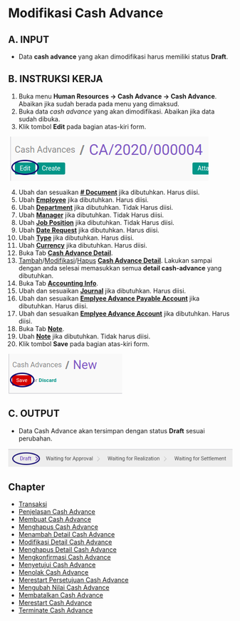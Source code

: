 # Modifikasi Cash Advance

## A. INPUT

* Data **cash advance** yang akan dimodifikasi harus memiliki status **Draft**.

## B. INSTRUKSI KERJA

1. Buka menu **Human Resources -> Cash Advance -> Cash Advance**. Abaikan jika sudah berada pada menu yang dimaksud.
2. Buka data *cash advance* yang akan dimodifikasi. Abaikan jika data sudah dibuka.
3. Klik tombol **Edit** pada bagian atas-kiri form.

![](../../img/cash-advance/tombol-edit.png)

4. Ubah dan sesuaikan **[# Document](./penjelasan.md#field-document)** jika dibutuhkan. Harus diisi.
5. Ubah **[Employee](./penjelasan.md#field-employee)** jika dibutuhkan. Harus diisi.
6. Ubah **[Department](./penjelasan.md#field-department)** jika dibutuhkan. Tidak Harus diisi.
7. Ubah **[Manager](./penjelasan.md#field-manager)** jika dibutuhkan. Tidak Harus diisi.
8. Ubah **[Job Position](./penjelasan.md#field-job-position)** jika dibutuhkan. Tidak Harus diisi.
9. Ubah **[Date Request](./penjelasan.md#field-date-request)** jika dibutuhkan. Harus diisi.
10. Ubah **[Type](./penjelasan.md#field-type)** jika dibutuhkan. Harus diisi.
11. Ubah **[Currency](./penjelasan.md#field-currency)** jika dibutuhkan. Harus diisi.
12. Buka Tab **[Cash Advance Detail](./penjelasan.md#tab-detail)**.
13. <a name="l13">[Tambah](./membuat-detail.md)/[Modifikasi](./modifikasi-detail.md)/[Hapus](./menghapus-detail.md)</a> [**Cash Advance Detail**](./penjelasan.md#tab-detail). Lakukan sampai dengan anda selesai memasukkan semua **detail cash-advance** yang dibutuhkan.
14. Buka Tab **[Accounting Info](./penjelasan.md#tab-accounting)**.
15. Ubah dan sesuaikan **[Journal](./penjelasan.md#field-journal)** jika dibutuhkan. Harus diisi.
16. Ubah dan sesuaikan **[Emplyee Advance Payable Account](./penjelasan.md#field-payable-account)** jika dibutuhkan. Harus diisi.
17. Ubah dan sesuaikan **[Emplyee Advance Account](./penjelasan.md#field-advance-account)** jika dibutuhkan. Harus diisi.
18. Buka Tab **[Note](./penjelasan.md#tab-note)**.
19. Ubah **[Note](./penjelasan.md#field-tab-note-note)** jika dibutuhkan. Tidak harus diisi.
20. Klik tombol **Save** pada bagian atas-kiri form.

![](../../img/cash-advance/tombol-save.png)

## C. OUTPUT

* Data Cash Advance akan tersimpan dengan status **Draft** sesuai perubahan.

![](../../img/cash-advance/status-draft.png)

## Chapter
- [Transaksi](../../transaksi.md)
- [Penjelasan Cash Advance](./penjelasan.md)
- [Membuat Cash Advance](./membuat.md)
- [Menghapus Cash Advance](./menghapus.md)
- [Menambah Detail Cash Advance](./membuat-detail.md)
- [Modifikasi Detail Cash Advance](./modifikasi-detail.md)
- [Menghapus Detail Cash Advance](./menghapus-detail.md)
- [Mengkonfirmasi Cash Advance](./mengkonfirmasi.md)
- [Menyetujui Cash Advance](./menyetujui.md)
- [Menolak Cash Advance](./menolak.md)
- [Merestart Persetujuan Cash Advance](./merestart-persetujuan.md)
- [Mengubah Nilai Cash Advance](./cash-advance/mengubah-nilai-cash-advance.md)
- [Membatalkan Cash Advance](./membatalkan.md)
- [Merestart Cash Advance](./merestart.md)
- [Terminate Cash Advance](./terminate.md)
